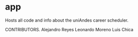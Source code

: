 # app
Hosts all code and info about the uniAndes career scheduler.


CONTRIBUTORS.
	Alejandro Reyes
	Leonardo Moreno
	Luis Chica
